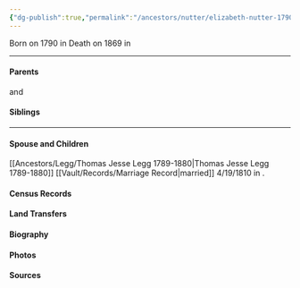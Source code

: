 ```yaml
---
{"dg-publish":true,"permalink":"/ancestors/nutter/elizabeth-nutter-1790-1869/","tags":["Elizabeth-Nutter"]}
---
```


Born on  1790 in <!-- link to place -->
Death on 1869 in <!-- link to place -->

---
#### Parents

<!-- Link to father --> and <!-- Link to mother-->
#### Siblings
<!-- Link to sibling -->

---
#### Spouse and Children
[[Ancestors/Legg/Thomas Jesse Legg 1789-1880\|Thomas Jesse Legg 1789-1880]] [[Vault/Records/Marriage Record\|married]] 4/19/1810 in <!-- link to place -->.
<!-- Link to child -->

#### Census Records

#### Land Transfers

#### Biography

#### Photos

#### Sources

